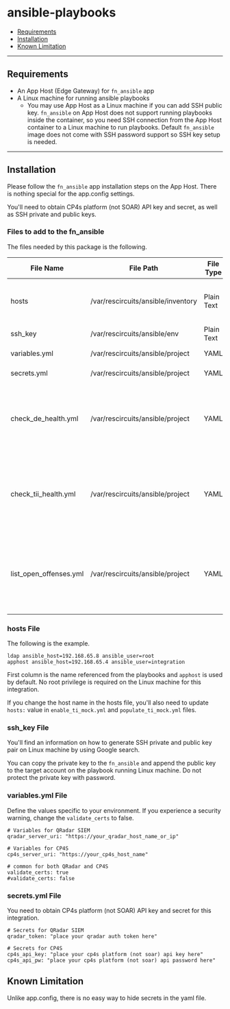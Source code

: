 # ansible-playbooks

- [Requirements](#requirements)
- [Installation](#installation)
- [Known Limitation](#known-limitation)

---

## Requirements
* An App Host (Edge Gateway) for `fn_ansible` app
* A Linux machine for running ansible playbooks
  * You may use App Host as a Linux machine if you can add SSH public key. `fn_ansible` on App Host does not support running playbooks inside the container, so you need SSH connection from the App Host container to a Linux machine to run playbooks. Default `fn_ansible` image does not come with SSH password support so SSH key setup is needed.
  

---

## Installation
Please follow the `fn_ansible` app installation steps on the App Host. There is nothing special for the app.config settings.

You'll need to obtain CP4s platform (not SOAR) API key and secret, as well as SSH private and public keys.

### Files to add to the fn_ansible

The files needed by this package is the following.

| File Name              | File Path                          | File Type  | Remarks                                                      |
| ---------------------- | ---------------------------------- | ---------- | ------------------------------------------------------------ |
| hosts                  | /var/rescircuits/ansible/inventory | Plain Text | host information which runs ansible playbooks                |
| ssh_key                | /var/rescircuits/ansible/env       | Plain Text | SSH private key                                              |
| variables.yml          | /var/rescircuits/ansible/project   | YAML       | Configuration Variables                                      |
| secrets.yml            | /var/rescircuits/ansible/project   | YAML       | API key and secret                                           |
| check_de_health.yml    | /var/rescircuits/ansible/project   | YAML       | Ansible playbook to health check the Data Explorer (called from SOAR playbook) |
| check_tii_health.yml   | /var/rescircuits/ansible/project   | YAML       | Ansible playbook to health check the Threat Intelligence Insights (called from SOAR playbook) |
| list_open_offenses.yml | /var/rescircuits/ansible/project   | YAML       | Ansible playbook to health check the QRadar SIEM offenses (called from SOAR playbook) |

### hosts File

The following is the example.

```
ldap ansible_host=192.168.65.8 ansible_user=root
apphost ansible_host=192.168.65.4 ansible_user=integration
```

First column is the name referenced from the playbooks and `apphost` is used by default. No root privilege is required on the Linux machine for this integration.

If you change the host name in the hosts file, you'll also need to update `hosts:` value in `enable_ti_mock.yml` and `populate_ti_mock.yml` files.

### ssh_key File

You'll find an information on how to generate SSH private and public key pair on Linux machine by using Google search.

You can copy the private key to the `fn_ansible` and append the public key to the target account on the playbook running Linux machine. Do not protect the private key with password.

### variables.yml File

Define the values specific to your environment. If you experience a security warning, change the `validate_certs` to false.

```
# Variables for QRadar SIEM
qradar_server_uri: "https://your_qradar_host_name_or_ip"

# Variables for CP4S
cp4s_server_uri: "https://your_cp4s_host_name"

# common for both QRadar and CP4S
validate_certs: true
#validate_certs: false
```

### secrets.yml File

You need to obtain CP4s platform (not SOAR) API key and secret for this integration.

```
# Secrets for QRadar SIEM
qradar_token: "place your qradar auth token here"

# Secrets for CP4S
cp4s_api_key: "place your cp4s platform (not soar) api key here"
cp4s_api_pw: "place your cp4s platform (not soar) api password here"
```

## Known Limitation
Unlike app.config, there is no easy way to hide secrets in the yaml file.
